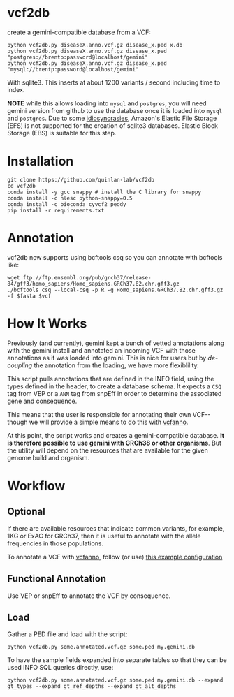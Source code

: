 vcf2db
======

create a gemini-compatible database from a VCF:

```
python vcf2db.py diseaseX.anno.vcf.gz disease_x.ped x.db
python vcf2db.py diseaseX.anno.vcf.gz disease_x.ped "postgres://brentp:password@localhost/gemini"
python vcf2db.py diseaseX.anno.vcf.gz disease_x.ped "mysql://brentp:password@localhost/gemini"
```

With sqlite3. This inserts at about 1200 variants / second including time to index.

**NOTE** while this allows loading into `mysql` and `postgres`, you will need gemini version
from github to use the database once it is loaded into `mysql` and `postgres`. Due to some [idiosyncrasies](http://docs.aws.amazon.com/efs/latest/ug/nfs4-unsupported-features.html), Amazon's Elastic File Storage (EFS) is not supported for the creation of sqlite3 databases. Elastic Block Storage (EBS) is suitable for this step.

Installation
============

```
git clone https://github.com/quinlan-lab/vcf2db
cd vcf2db
conda install -y gcc snappy # install the C library for snappy
conda install -c nlesc python-snappy=0.5
conda install -c bioconda cyvcf2 peddy
pip install -r requirements.txt
```

Annotation
==========

vcf2db now supports using bcftools csq so you can annotate with bcftools like:

```
wget ftp://ftp.ensembl.org/pub/grch37/release-84/gff3/homo_sapiens/Homo_sapiens.GRCh37.82.chr.gff3.gz
./bcftools csq --local-csq -p R -g Homo_sapiens.GRCh37.82.chr.gff3.gz -f $fasta $vcf
```

How It Works
============

Previously (and currently), gemini kept a bunch of vetted annotations along with the gemini install
and annotated an incoming VCF with those annotations as it was loaded into gemini. This is nice for
users but by *de-coupling* the annotation from the loading, we have more flexiblility.

This script pulls annotations that are defined in the INFO field, using the types defined in the header,
to create a database schema. It expects a `CSQ` tag from VEP or a `ANN` tag from snpEff in order to
determine the associated gene and consequence.

This means that the user is responsible for annotating their own VCF--though we will provide a simple
means to do this with [vcfanno](https://github.com/brentp/vcfanno). 

At this point, the script works and creates a gemini-compatible database. **It is therefore possible to use
gemini with GRCh38 or other organisms**. But the utility will depend on the resources that are available
for the given genome build and organism.

Workflow
========

Optional
--------

If there are available resources that indicate common variants, for example, 1KG or ExAC for GRCh37, then
it is useful to annotate with the allele frequencies in those populations.

To annotate a VCF with [vcfanno](https://github.com/brentp/vcfanno), follow (or use) [this example configuration](https://github.com/brentp/vcfanno/blob/4e6fd8e7f58e7e561520a6c988c91c6360a7bc42/example/gem.conf)

Functional Annotation
---------------------

Use VEP or snpEff to annotate the VCF by consequence.

Load
----

Gather a PED file and load with the script:

```
python vcf2db.py some.annotated.vcf.gz some.ped my.gemini.db
```

To have the sample fields expanded into separate tables so that they can be used INFO
SQL queries directly, use:
```
python vcf2db.py some.annotated.vcf.gz some.ped my.gemini.db --expand gt_types --expand gt_ref_depths --expand gt_alt_depths
```

